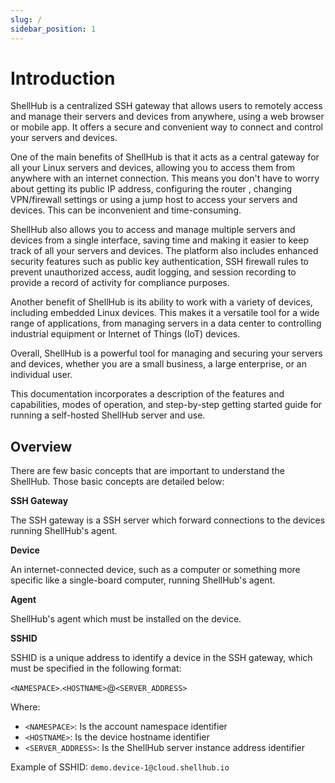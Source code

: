 ```yaml
---
slug: /
sidebar_position: 1
---
```


# Introduction

ShellHub is a centralized SSH gateway that allows users to remotely access and
manage their servers and devices from anywhere, using a web browser or mobile app.
It offers a secure and convenient way to connect and control your servers and devices.

One of the main benefits of ShellHub is that it acts as a central gateway for all your
Linux servers and devices, allowing you to access them from anywhere with an internet connection.
This means you don't have to worry about getting its public IP address, configuring the router
, changing VPN/firewall settings or using a jump host to access your servers and devices.
This can be inconvenient and time-consuming.

ShellHub also allows you to access and manage multiple servers and devices from a single interface,
saving time and making it easier to keep track of all your servers and devices.
The platform also includes enhanced security features such as public key authentication,
SSH firewall rules to prevent unauthorized access, audit logging, and session recording
to provide a record of activity for compliance purposes.

Another benefit of ShellHub is its ability to work with a variety of devices,
including embedded Linux devices. This makes it a versatile tool for a wide range of applications,
from managing servers in a data center to controlling industrial equipment or Internet of Things (IoT) devices.

Overall, ShellHub is a powerful tool for managing and securing your servers and devices,
whether you are a small business, a large enterprise, or an individual user.

This documentation incorporates a description of the features and capabilities, modes of operation, and step-by-step getting started guide for running a self-hosted ShellHub server and use.

## Overview

There are few basic concepts that are important to understand the ShellHub.
Those basic concepts are detailed below:

**SSH Gateway**

The SSH gateway is a SSH server which forward connections to the devices running ShellHub's agent.

**Device**

An internet-connected device, such as a computer or something more specific like a single-board computer, running ShellHub's agent.

**Agent**

ShellHub's agent which must be installed on the device.

**SSHID**

SSHID is a unique address to identify a device in the SSH gateway, which must be specified in the following format:

`<NAMESPACE>`.`<HOSTNAME>`@`<SERVER_ADDRESS>`

Where:

* `<NAMESPACE>`: Is the account namespace identifier
* `<HOSTNAME>`: Is the device hostname identifier
* `<SERVER_ADDRESS>`: Is the ShellHub server instance address identifier

Example of SSHID: `demo.device-1@cloud.shellhub.io`
